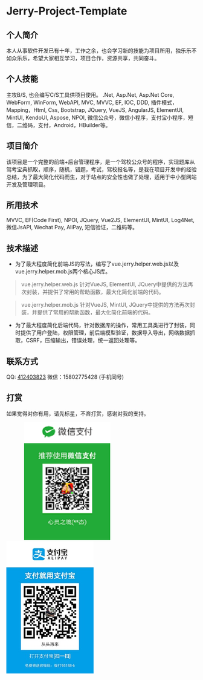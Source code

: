 Jerry-Project-Template
========

个人简介
--------
本人从事软件开发已有十年，工作之余，也会学习新的技能为项目所用，独乐乐不如众乐乐，希望大家相互学习，项目合作，资源共享，共同奋斗。

个人技能
--------
主攻B/S, 也会编写C/S工具供项目使用。
.Net, Asp.Net, Asp.Net Core, WebForm, WinForm, WebAPI, MVC, MVVC, EF, IOC, DDD, 插件模式，Mapping，Html, Css, Bootstrap, JQuery, VueJS, AngularJS, ElementUI, MintUI, KendoUI, Aspose, NPOI, 微信公众号，微信小程序，支付宝小程序，短信，二维码，支付，Android，HBuilder等。

项目简介
--------
该项目是一个完整的前端+后台管理程序，是一个驾校公众号的程序，实现题库从驾考宝典抓取，顺序，随机，错题，考试，驾校报名等，是我在项目开发中的经验总结，为了最大简化代码而生，对于站点的安全性也做了处理，适用于中小型网站开发及管理项目。

所用技术
--------
MVVC, EF(Code First), NPOI, JQuery, Vue2JS, ElementUI, MintUI, Log4Net, 微信JsAPI, Wechat Pay, AliPay, 短信验证，二维码等。

技术描述
--------
* 为了最大程度简化前端JS的写法，编写了vue.jerry.helper.web.js以及vue.jerry.helper.mob.js两个核心JS库。

> vue.jerry.helper.web.js 针对VueJS, ElementUI, JQuery中提供的方法再次封装，并提供了常用的帮助函数，最大化简化前端的代码。

> vue.jerry.helper.mob.js 针对VueJS, MintUI, JQuery中提供的方法再次封装，并提供了常用的帮助函数，最大化简化前端的代码。

* 为了最大程度简化后端代码，针对数据库的操作，常用工具类进行了封装，同时提供了用户登陆，权限管理，前后端模型验证，数据导入导出，网络数据抓取，CSRF，压缩输出，错误处理，统一返回处理等。

联系方式
-------
QQ: [412403823](tencent://AddContact/?fromId=50&fromSubId=1&subcmd=all&uin=412403823) 
微信：15802775428 (手机同号)

打赏
-------
如果觉得对你有用，请先标星，不吝打赏，感谢对我的支持。

&nbsp;&nbsp;&nbsp;&nbsp;&nbsp;&nbsp;&nbsp;&nbsp;&nbsp;&nbsp;&nbsp;&nbsp;![](https://github.com/JerryPCN/Jerry-Project-Template/blob/master/Reward/wxpay.png)&nbsp;&nbsp;&nbsp;&nbsp;&nbsp;&nbsp;&nbsp;&nbsp;&nbsp;&nbsp;&nbsp;&nbsp;![](https://github.com/JerryPCN/Jerry-Project-Template/blob/master/Reward/alipay.jpg)  
